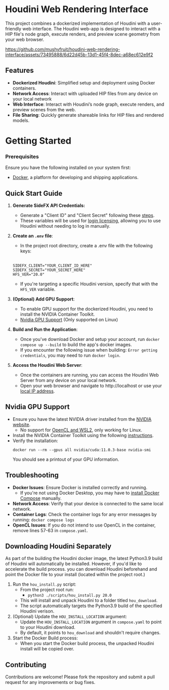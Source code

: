 # Houdini Web Rendering Interface

This project combines a dockerized implementation of Houdini with a user-friendly web interface.
The Houdini web-app is designed to interact with a HIP file's node graph, execute renders, and preview scene geometry
from your web browser.


https://github.com/mushyfruit/houdini-web-rendering-interface/assets/73495888/6d22d45b-13d1-45f4-8dec-a68ec612e9f2


## Features

- **Dockerized Houdini**: Simplified setup and deployment using Docker containers.
- **Network Access**: Interact with uploaded HIP files from any device on your local network
- **Web Interface**: Interact with Houdini’s node graph, execute renders, and preview scenes from the web.
- **File Sharing**: Quickly generate shareable links for HIP files and rendered models.

# Getting Started

### Prerequisites

Ensure you have the following installed on your system first:

- [Docker](https://docs.docker.com/get-docker/), a platform for developing and shipping applications.

## Quick Start Guide

1. **Generate SideFX API Credentials:**
    - Generate a "Client ID" and "Client Secret" following
      these [steps](https://www.sidefx.com/docs/api/credentials/index.html).
    - These variables will be used
      for [login licensing](https://www.sidefx.com/docs/houdini/ref/utils/hkey.html#api_key_licensing), allowing you to
      use Houdini without needing to log in manually.
2. **Create an `.env` file**:
    - In the project root directory, create a .env file with the following keys:
    <br>
    
    ```env
    SIDEFX_CLIENT="YOUR_CLIENT_ID_HERE"
    SIDEFX_SECRET="YOUR_SECRET_HERE"
    HFS_VER="20.0"
    ```
   - If you're targeting a specific Houdini version, specify that with the `HFS_VER` variable.
3. **(Optional) Add GPU Support**:
   - To enable GPU support for the dockerized Houdini, you need to install the NVIDIA Container Toolkit. 
   - [Nvidia GPU Support](#nvidia-gpu-support) (Only supported on Linux)


4. **Build and Run the Application**:
    - Once you've download Docker and setup your account, run `docker compose up --build` to build the app's docker
      images.
    - If you encounter the following issue when building: `Error getting credentials`, you may need to
      run `docker login`.
5. **Access the Houdini Web Server**:
    - Once the containers are running, you can access the Houdini Web Server from any device on your local network.
    - Open your web browser and navigate to http://localhost or use
      your [local IP address](https://www.whatismybrowser.com/detect/what-is-my-local-ip-address).

## Nvidia GPU Support
-  Ensure you have the latest NVIDIA driver installed from the [NVIDIA website](https://www.nvidia.com/Download/index.aspx).
    - No support for [OpenCL and WSL2](https://github.com/microsoft/WSL/issues/6951), only working for Linux.
- Install the NVIDIA Container Toolkit using the following [instructions](https://docs.nvidia.com/datacenter/cloud-native/container-toolkit/latest/install-guide.html).
- Verify the installation:
  ```shell
  docker run --rm --gpus all nvidia/cuda:11.0.3-base nvidia-smi
  ```
  You should see a printout of your GPU information.


## Troubleshooting

- **Docker Issues**: Ensure Docker is installed correctly and running.
    - If you're not using Docker Desktop, you may have
      to [install Docker Compose](https://docs.docker.com/compose/install/) manually.
- **Network Access**: Verify that your device is connected to the same local network.
- **Container Logs**: Check the container logs for any error messages by running: `docker compose logs`
- **OpenCL Issues**: If you do not intend to use OpenCL in the container, remove lines 57-63 in `compose.yaml`.

## Downloading Houdini Separately

As part of the building the Houdini docker image, the latest Python3.9 build of Houdini will
automatically be installed. However, if you'd like to accelerate the build process. you can download Houdini beforehand
and point the Docker file to your install (located within the project root.)

1. Run the `hou_install.py` script:
    - From the project root run:
        - `python3 ./scripts/hou_install.py 20.0`
    - This will install and unpack Houdini to a folder titled `hou_download`.
    - The script automatically targets the Python3.9 build of the specified Houdini verison.
2. (Optional) Update the `HOU_INSTALL_LOCATION` argument:
    - Update the `HOU_INSTALL_LOCATION` argument in `compose.yaml` to point to your Houdini download.
    - By default, it points to `hou_download` and shouldn't require changes.
3. Start the Docker Build process:
    - When you start the Docker build process, the unpacked Houdini install will be copied over.

## Contributing

Contributions are welcome! Please fork the repository and submit a
pull request for any improvements or bug fixes.
